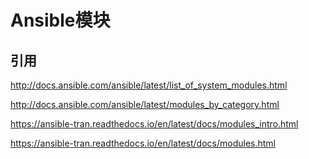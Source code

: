 # Ansible模块





## 引用

http://docs.ansible.com/ansible/latest/list_of_system_modules.html

http://docs.ansible.com/ansible/latest/modules_by_category.html

https://ansible-tran.readthedocs.io/en/latest/docs/modules_intro.html


https://ansible-tran.readthedocs.io/en/latest/docs/modules.html

